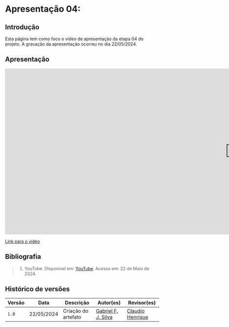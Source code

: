 # Apresentação 04:

## Introdução
Esta página tem como foco o vídeo de apresentação da etapa 04 do projeto. A gravação da apresentação ocorreu no dia 22/05/2024.

## Apresentação

<iframe width="1519" height="542" src="https://www.youtube.com/embed/7tusZ2qf9T8" title="Apresentação 4 Interação Humano Computador 2024.1 - Grupo 3" frameborder="0" allow="accelerometer; autoplay; clipboard-write; encrypted-media; gyroscope; picture-in-picture; web-share" referrerpolicy="strict-origin-when-cross-origin" allowfullscreen></iframe>

[Link para o vídeo]()


## Bibliografia

> 1. YouTube. Disponível em: [YouTube](https://www.youtube.com/7tusZ2qf9T8). Acesso em: 22 de Maio de 2024.

## Histórico de versões
Versão |   Data  | Descrição | Autor(es) | Revisor(es)
------ | ---- | ------ | ---------- | ----------
`1.0` | 22/05/2024 | Criação do artefato | [Gabriel F. J. Silva](https://github.com/MMcLovin) | [Claudio Henrique](https://github.com/claudiohsc)
